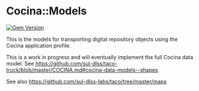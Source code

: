 # Cocina::Models
[![Gem Version](https://badge.fury.io/rb/cocina-models.svg)](https://badge.fury.io/rb/cocina-models)

This is the models for transporting digital repository objects using the Cocina application profile.

This is a work in progress and will eventually implement the full Cocina data model. See https://github.com/sul-dlss/taco-truck/blob/master/COCINA.md#cocina-data-models--shapes

See also https://github.com/sul-dlss-labs/taco/tree/master/maps
